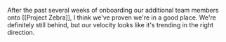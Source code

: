 After the past several weeks of onboarding our additional team members onto [[Project Zebra]], I think we've proven we're in a good place. We're definitely still behind, but our velocity looks like it's trending in the right direction.